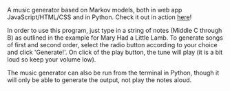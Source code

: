 A music generator based on Markov models, both in web app JavaScript/HTML/CSS and in Python.
Check it out in action [here](http://johnmryan.github.io/music-generator)!

In order to use this program, just type in a string of notes (Middle C through B) as outlined in the example for Mary Had a Little Lamb.
To generate songs of first and second order, select the radio button according to your choice and click 'Generate!'. On click of the play button,
the tune will play (it is a bit loud so keep your volume low).

The music generator can also be run from the terminal in Python, though it will only be able to generate the output, not play the notes aloud. 
